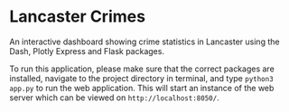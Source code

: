 # Lancaster Crimes

An interactive dashboard showing crime statistics in Lancaster using the Dash, Plotly Express and Flask packages. 

To run this application, please make sure that the correct packages are installed, navigate to the project directory in terminal, and type `python3 app.py` to run the web application. This will start an instance of the web server which can be viewed on `http://localhost:8050/`.

